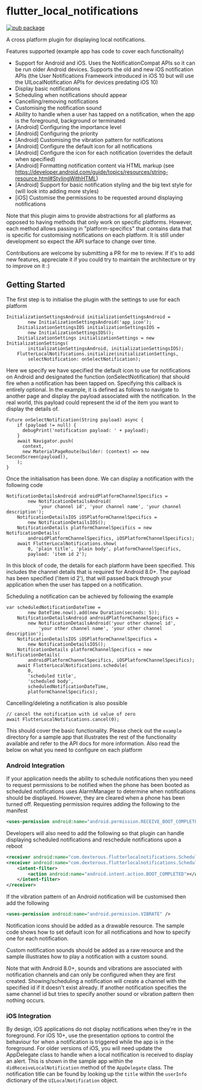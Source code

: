 # flutter_local_notifications

[![pub package](https://img.shields.io/pub/v/flutter_local_notifications.svg)](https://pub.dartlang.org/packages/flutter_local_notifications)

A cross platform plugin for displaying local notifications. 

Features supported (example app has code to cover each functionality)

* Support for Android and iOS. Uses the NotificationCompat APIs so it can be run older Android devices. Supports the old and new iOS notification APIs (the User Notifications Framework introduced in iOS 10 but will use the UILocalNotification APIs for devices predating iOS 10)
* Display basic notifications
* Scheduling when notifications should appear
* Cancelling/removing notifications
* Customising the notification sound
* Ability to handle when a user has tapped on a notification, when the app is the foreground, background or terminated
* [Android] Configuring the importance level
* [Android] Configuring the priority
* [Android] Customising the vibration pattern for notifications
* [Android] Configure the default icon for all notifications
* [Android] Configure the icon for each notification (overrides the default when specified)
* [Android] Formatting notification content via HTML markup (see https://developer.android.com/guide/topics/resources/string-resource.html#StylingWithHTML)
* [Android] Support for basic notification styling and the big text style for (will look into adding more styles)
* [iOS] Customise the permissions to be requested around displaying notifications

Note that this plugin aims to provide abstractions for all platforms as opposed to having methods that only work on specific platforms. However, each method allows passing in "platform-specifics" that contains data that is specific for customising notifications on each platform. It is still under development so expect the API surface to change over time.

Contributions are welcome by submitting a PR for me to review. If it's to add new features, appreciate it if you could try to maintain the architecture or try to improve on it :)

## Getting Started

The first step is to initialise the plugin with the settings to use for each platform

```
InitializationSettingsAndroid initializationSettingsAndroid =
        new InitializationSettingsAndroid('app_icon');
    InitializationSettingsIOS initializationSettingsIOS =
        new InitializationSettingsIOS();
    InitializationSettings initializationSettings = new InitializationSettings(
        initializationSettingsAndroid, initializationSettingsIOS);
    FlutterLocalNotifications.initialize(initializationSettings,
        selectNotification: onSelectNotification);
```

Here we specify we have specified the default icon to use for notifications on Android and designated the function (onSelectNotification) that should fire when a notification has been tapped on. Specifying this callback is entirely optional. In the example, it is defined as follows to navigate to another page and display the payload associated with the notification. In the real world, this payload could represent the id of the item you want to display the details of.

```
Future onSelectNotification(String payload) async {
    if (payload != null) {
      debugPrint('notification payload: ' + payload);
    }
    await Navigator.push(
      context,
      new MaterialPageRoute(builder: (context) => new SecondScreen(payload)),
    );
}
```

Once the initialisation has been done. We can display a notification with the following code

```
NotificationDetailsAndroid androidPlatformChannelSpecifics =
        new NotificationDetailsAndroid(
            'your channel id', 'your channel name', 'your channel description');
    NotificationDetailsIOS iOSPlatformChannelSpecifics =
        new NotificationDetailsIOS();
    NotificationDetails platformChannelSpecifics = new NotificationDetails(
        androidPlatformChannelSpecifics, iOSPlatformChannelSpecifics);
    await FlutterLocalNotifications.show(
        0, 'plain title', 'plain body', platformChannelSpecifics,
        payload: 'item id 2');
```

In this block of code, the details for each platform have been specified. This includes the channel details that is required for Android 8.0+. The payload has been specified ('item id 2'), that will passed back through your application when the user has tapped on a notification.

Scheduling a notification can be achieved by following the example

```
var scheduledNotificationDateTime =
        new DateTime.now().add(new Duration(seconds: 5));
    NotificationDetailsAndroid androidPlatformChannelSpecifics =
        new NotificationDetailsAndroid('your other channel id',
            'your other channel name', 'your other channel description');
    NotificationDetailsIOS iOSPlatformChannelSpecifics =
        new NotificationDetailsIOS();
    NotificationDetails platformChannelSpecifics = new NotificationDetails(
        androidPlatformChannelSpecifics, iOSPlatformChannelSpecifics);
    await FlutterLocalNotifications.schedule(
        0,
        'scheduled title',
        'scheduled body',
        scheduledNotificationDateTime,
        platformChannelSpecifics);
```

Cancelling/deleting a notification is also possible

```
// cancel the notification with id value of zero
await FlutterLocalNotifications.cancel(0);
```

This should cover the basic functionality. Please check out the `example` directory for a sample app that illustrates the rest of the functionality available and refer to the API docs for more information. Also read the below on what you need to configure on each platform

### Android Integration

If your application needs the ability to schedule notifications then you need to request permissions to be notified when the phone has been booted as scheduled notifications uses AlarmManager to determine when notifications should be displayed. However, they are cleared when a phone has been turned off. Requesting permission requires adding the following to the manifest

```xml
<uses-permission android:name="android.permission.RECEIVE_BOOT_COMPLETED"/>
```

Developers will also need to add the following so that plugin can handle displaying scheduled notifications and reschedule notifications upon a reboot

```xml
<receiver android:name="com.dexterous.flutterlocalnotifications.ScheduledNotificationReceiver" />
<receiver android:name="com.dexterous.flutterlocalnotifications.ScheduledNotificationBootReceiver">
    <intent-filter>
        <action android:name="android.intent.action.BOOT_COMPLETED"></action>
    </intent-filter>
</receiver>
```
If the vibration pattern of an Android notification will be customised then add the following

```xml
<uses-permission android:name="android.permission.VIBRATE" />
```

Notification icons should be added as a drawable resource. The sample code shows how to set default icon for all notifications and how to specify one for each notification.

Custom notification sounds should be added as a raw resource and the sample illustrates how to play a notification with a custom sound.

Note that with Android 8.0+, sounds and vibrations are associated with notification channels and can only be configured when they are first created. Showing/scheduling a notification will create a channel with the specified id if it doesn't exist already. If another notification specifies the same channel id but tries to specify another sound or vibration pattern then nothing occurs.

### iOS Integration

By design, iOS applications do not display notifications when they're in the foreground. For iOS 10+, use the presentation options to control the behaviour for when a notification is triggered while the app is in the foreground. For older versions of iOS, you will need update the AppDelegate class to handle when a local notification is received to display an alert. This is shown in the sample app within the `didReceiveLocalNotification` method of the `AppDelegate` class. The notification title can be found by looking up the `title` within the `userInfo` dictionary of the `UILocalNotification` object.
